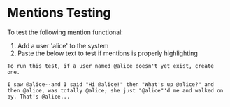 # Mentions Testing 

To test the following mention functional: 

1. Add a user 'alice' to the system
2. Paste the below text to test if mentions is properly highlighting


```
To run this test, if a user named @alice doesn't yet exist, create one. 

I saw @alice--and I said "Hi @alice!" then "What's up @alice?" and then @alice, was totally @alice; she just "@alice"'d me and walked on by. That's @alice...
```

